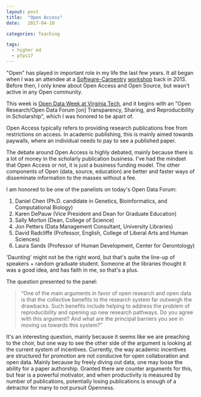 ```yaml
---
layout: post
title:  "Open Access"
date:   2017-04-10

categories: Teaching

tags:
  - higher ed
  - pfps17
---
```


"Open" has played in important role in my life the last few years.
It all began when I was an attendee at a [Software-Carpentry][1] [workshop][2] back in 2013.
Before then, I only knew about Open Access and Open Source,
but wasn't active in any Open community.

This week is [Open Data Week at Virginia Tech][4],
and it begins with
an "Open Research/Open Data Forum [on] Transparency, Sharing, and Reproducibility in Scholarship",
which I was honored to be apart of.

<!-- more -->

Open Access typically refers to providing research publications free from restrictions on access.
In academic publishing,
this is mainly aimed towards paywalls,
where an individual needs to pay to see a published paper.

The debate around Open Access is highly debated,
mainly because there is a lot of money in the scholarly publication business.
I've had the mindset that Open Access or not, it is just a business funding model.
The other components of Open (data, source, education) are better and faster ways of disseminate
information to the masses without a fee.

I am honored to be one of the panelists on today's Open Data Forum:

1. Daniel Chen (Ph.D. candidate in Genetics, Bioinformatics, and Computational Biology)
2. Karen DePauw (Vice President and Dean for Graduate Education)
3. Sally Morton (Dean, College of Science)
4. Jon Petters (Data Management Consultant, University Libraries)
5. David Radcliffe (Professor, English, College of Liberal Arts and Human Sciences)
6. Laura Sands (Professor of Human Development, Center for Gerontology)

'Daunting' might not be the right word,
but that's quite the line-up of speakers + random graduate student.
Someone at the libraries thought it was a good idea,
and has faith in me, so that's a plus.

The question presented to the panel:

> “One of the main arguments in favor of open research and open data is that the collective benefits to the research system far outweigh the drawbacks. Such benefits include helping to address the problem of reproducibility and opening up new research pathways. Do you agree with this argument? And what are the principal barriers you see in moving us towards this system?”

It's an interesting question, mainly because it seems like we are preaching to the choir,
but one way to see the other side of the argument is looking at the current system of incentives.
Currently, the way academic incentives are structured for promotion are not conducive for open collaboration and open data.
Mainly because by freely diving out data, one may loose the ability for a paper authorship.
Granted there are counter arguments for this, but fear is a powerful motivator,
and when productivity is measured by number of publications,
potentially losing publications is enough of a detractor for many to not pursuit Openness.

[1]: https://software-carpentry.org/
[2]: https://software-carpentry.org/blog/2016/10/what_swc_means_to_me.html
[3]: https://blogs.lt.vt.edu/openvt/2017/01/17/opencon-2016-reports-from-virginia-tech-graduate-students/
[4]: https://vtnews.vt.edu/articles/2017/04/univlib-opendataweek.html
